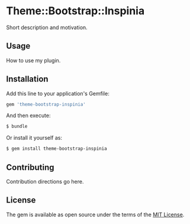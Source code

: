 # Theme::Bootstrap::Inspinia
Short description and motivation.

## Usage
How to use my plugin.

## Installation
Add this line to your application's Gemfile:

```ruby
gem 'theme-bootstrap-inspinia'
```

And then execute:
```bash
$ bundle
```

Or install it yourself as:
```bash
$ gem install theme-bootstrap-inspinia
```

## Contributing
Contribution directions go here.

## License
The gem is available as open source under the terms of the [MIT License](http://opensource.org/licenses/MIT).
